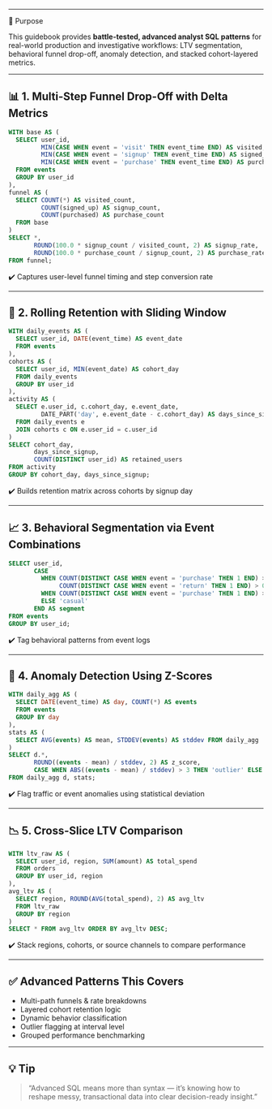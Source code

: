 ___
🎯 Purpose

This guidebook provides **battle-tested, advanced analyst SQL patterns** for real-world production and investigative workflows: LTV segmentation, behavioral funnel drop-off, anomaly detection, and stacked cohort-layered metrics.

---

## 📊 1. Multi-Step Funnel Drop-Off with Delta Metrics

```sql
WITH base AS (
  SELECT user_id,
         MIN(CASE WHEN event = 'visit' THEN event_time END) AS visited,
         MIN(CASE WHEN event = 'signup' THEN event_time END) AS signed_up,
         MIN(CASE WHEN event = 'purchase' THEN event_time END) AS purchased
  FROM events
  GROUP BY user_id
),
funnel AS (
  SELECT COUNT(*) AS visited_count,
         COUNT(signed_up) AS signup_count,
         COUNT(purchased) AS purchase_count
  FROM base
)
SELECT *,
       ROUND(100.0 * signup_count / visited_count, 2) AS signup_rate,
       ROUND(100.0 * purchase_count / signup_count, 2) AS purchase_rate
FROM funnel;
```

✔️ Captures user-level funnel timing and step conversion rate

---

## 🧠 2. Rolling Retention with Sliding Window

```sql
WITH daily_events AS (
  SELECT user_id, DATE(event_time) AS event_date
  FROM events
),
cohorts AS (
  SELECT user_id, MIN(event_date) AS cohort_day
  FROM daily_events
  GROUP BY user_id
),
activity AS (
  SELECT e.user_id, c.cohort_day, e.event_date,
         DATE_PART('day', e.event_date - c.cohort_day) AS days_since_signup
  FROM daily_events e
  JOIN cohorts c ON e.user_id = c.user_id
)
SELECT cohort_day,
       days_since_signup,
       COUNT(DISTINCT user_id) AS retained_users
FROM activity
GROUP BY cohort_day, days_since_signup;
```

✔️ Builds retention matrix across cohorts by signup day

---

## 📈 3. Behavioral Segmentation via Event Combinations

```sql
SELECT user_id,
       CASE
         WHEN COUNT(DISTINCT CASE WHEN event = 'purchase' THEN 1 END) > 0 AND
              COUNT(DISTINCT CASE WHEN event = 'return' THEN 1 END) > 0 THEN 'churn-risk'
         WHEN COUNT(DISTINCT CASE WHEN event = 'purchase' THEN 1 END) > 2 THEN 'power-user'
         ELSE 'casual'
       END AS segment
FROM events
GROUP BY user_id;
```

✔️ Tag behavioral patterns from event logs

---

## 🧾 4. Anomaly Detection Using Z-Scores

```sql
WITH daily_agg AS (
  SELECT DATE(event_time) AS day, COUNT(*) AS events
  FROM events
  GROUP BY day
),
stats AS (
  SELECT AVG(events) AS mean, STDDEV(events) AS stddev FROM daily_agg
)
SELECT d.*,
       ROUND((events - mean) / stddev, 2) AS z_score,
       CASE WHEN ABS((events - mean) / stddev) > 3 THEN 'outlier' ELSE 'normal' END AS status
FROM daily_agg d, stats;
```

✔️ Flag traffic or event anomalies using statistical deviation

---

## 📉 5. Cross-Slice LTV Comparison

```sql
WITH ltv_raw AS (
  SELECT user_id, region, SUM(amount) AS total_spend
  FROM orders
  GROUP BY user_id, region
),
avg_ltv AS (
  SELECT region, ROUND(AVG(total_spend), 2) AS avg_ltv
  FROM ltv_raw
  GROUP BY region
)
SELECT * FROM avg_ltv ORDER BY avg_ltv DESC;
```

✔️ Stack regions, cohorts, or source channels to compare performance

---

## ✅ Advanced Patterns This Covers

* Multi-path funnels & rate breakdowns
* Layered cohort retention logic
* Dynamic behavior classification
* Outlier flagging at interval level
* Grouped performance benchmarking

---

## 💡 Tip

> “Advanced SQL means more than syntax — it’s knowing how to reshape messy, transactional data into clear decision-ready insight.”
